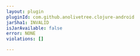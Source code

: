 ```yaml
---
layout: plugin
pluginId: com.github.anolivetree.clojure-android
jarSha1: INVALID
isJarAvailable: false
error: NONE
violations: []

---
```

